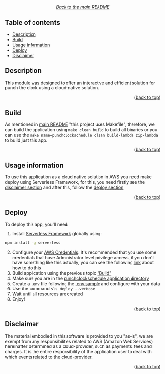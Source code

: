 <span id="top"></span>

<div align="center">

*[Back to the main README](../../README.md#modules)*

</div>

## Table of contents
- [Description](#description)
- [Build](#build)
- [Usage information](#usage-information)
- [Deploy](#deploy)
- [Disclaimer](#disclaimer)

## Description
This module was designed to offer an interactive and efficient solution for punch the clock using a cloud-native solution.
<p align="right">(<a href="#top">back to top</a>)</p>

## Build
As mentioned in [main README](../../README.md) "this project uses Makefile", therefore, we can build the application using `make clean build` to build all binaries or you can use the `make name=punchclockschedule clean build-lambda zip-lambda` to build just this app.
<p align="right">(<a href="#top">back to top</a>)</p>

## Usage information
To use this application as a cloud native solution in AWS you need make deploy using Serverless Framework, for this, you need firstly see the [disclaimer section](#disclaimer) and after this, follow the [deploy section](#deploy)
<p align="right">(<a href="#top">back to top</a>)</p>

## Deploy
To deploy this app, you'll need:
1. Install [Serverless Framework](https://www.serverless.com/framework/docs/getting-started) globally using:
```bash
npm install -g serverless
```
2. Configure your [AWS Credentials](https://docs.aws.amazon.com/cli/latest/userguide/cli-configure-files.html). It's recommended that you use some credentials that have Administrator level privilege access, if you don't have something like this actually, you can see the following [link](https://www.serverless.com/framework/docs/providers/aws/guide/credentials/) about how to do this
3. Build application using the previous topic ["Build"](#build)
4. Make sure you are in the [punchclockschedule application directory](../punchclockschedule/)
5. Create a `.env` file following the [.env.sample](.env.sample) and configure with your data
6. Use the command `sls deploy --verbose`
7. Wait until all resources are created
8. Enjoy!
<p align="right">(<a href="#top">back to top</a>)</p>

## Disclaimer
The material embodied in this software is provided to you "as-is", we are exempt from any responsibilities related to AWS (Amazon Web Services) hereinafter determined as a cloud-provider, such as payments, fees and charges. It is the entire responsibility of the application user to deal with which events related to the cloud-provider.


<p align="right">(<a href="#top">back to top</a>)</p>